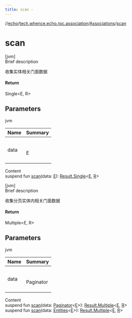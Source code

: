 ```yaml
---
title: scan -
---
```

//[echo](../../index.md)/[tech.whence.echo.rpc.association](../index.md)/[Associations](index.md)/[scan](scan.md)



# scan  
[jvm]  
Brief description  


收集实体相关门面数据



#### Return  


Single<E, R>



## Parameters  
  
jvm  
  
|  Name|  Summary| 
|---|---|
| data| <br><br>E<br><br>
  
  
Content  
suspend fun [scan](scan.md)(data: [E](index.md)): [Result.Single](../-result/-single/index.md)<[E](index.md), [R](index.md)>  


[jvm]  
Brief description  


收集分页实体内相关门面数据



#### Return  


Multiple<E, R>



## Parameters  
  
jvm  
  
|  Name|  Summary| 
|---|---|
| data| <br><br>Paginator<E><br><br>
  
  
Content  
suspend fun [scan](scan.md)(data: [Paginator](../../tech.whence.echo.container/-paginator/index.md)<[E](index.md)>): [Result.Multiple](../-result/-multiple/index.md)<[E](index.md), [R](index.md)>  
suspend fun [scan](scan.md)(data: [Entities](../../tech.whence.echo.dal.entity/-entities/index.md)<[E](index.md)>): [Result.Multiple](../-result/-multiple/index.md)<[E](index.md), [R](index.md)>  



